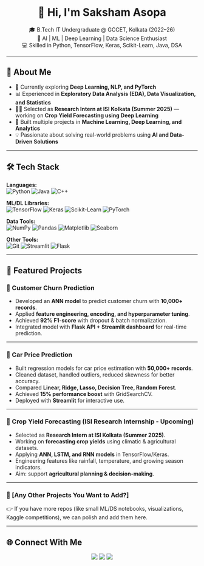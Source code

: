 <h1 align="center">👋 Hi, I'm Saksham Asopa</h1>
<p align="center">
  🎓 B.Tech IT Undergraduate @ GCCET, Kolkata (2022–26)<br>
  🤖 AI | ML | Deep Learning | Data Science Enthusiast<br>
  💻 Skilled in Python, TensorFlow, Keras, Scikit-Learn, Java, DSA
</p>

---

## 🌟 About Me
- 🔭 Currently exploring **Deep Learning, NLP, and PyTorch**  
- 📊 Experienced in **Exploratory Data Analysis (EDA), Data Visualization, and Statistics**  
- 🧑‍🔬 Selected as **Research Intern at ISI Kolkata (Summer 2025)** — working on **Crop Yield Forecasting using Deep Learning**  
- 🚀 Built multiple projects in **Machine Learning, Deep Learning, and Analytics**  
- 💡 Passionate about solving real-world problems using **AI and Data-Driven Solutions**  

---

## 🛠️ Tech Stack

**Languages:**  
![Python](https://img.shields.io/badge/Python-3776AB?style=for-the-badge&logo=python&logoColor=white) 
![Java](https://img.shields.io/badge/Java-007396?style=for-the-badge&logo=openjdk&logoColor=white) 
![C++](https://img.shields.io/badge/C++-00599C?style=for-the-badge&logo=cplusplus&logoColor=white)  

**ML/DL Libraries:**  
![TensorFlow](https://img.shields.io/badge/TensorFlow-FF6F00?style=for-the-badge&logo=tensorflow&logoColor=white)
![Keras](https://img.shields.io/badge/Keras-D00000?style=for-the-badge&logo=keras&logoColor=white) 
![Scikit-Learn](https://img.shields.io/badge/Scikit--Learn-F7931E?style=for-the-badge&logo=scikitlearn&logoColor=white) 
![PyTorch](https://img.shields.io/badge/PyTorch-EE4C2C?style=for-the-badge&logo=pytorch&logoColor=white)  

**Data Tools:**  
![NumPy](https://img.shields.io/badge/Numpy-013243?style=for-the-badge&logo=numpy&logoColor=white) 
![Pandas](https://img.shields.io/badge/Pandas-150458?style=for-the-badge&logo=pandas&logoColor=white) 
![Matplotlib](https://img.shields.io/badge/Matplotlib-ffffff?style=for-the-badge&logo=plotly&logoColor=black) 
![Seaborn](https://img.shields.io/badge/Seaborn-4C72B0?style=for-the-badge&logo=python&logoColor=white)  

**Other Tools:**  
![Git](https://img.shields.io/badge/Git-F05032?style=for-the-badge&logo=git&logoColor=white) 
![Streamlit](https://img.shields.io/badge/Streamlit-FF4B4B?style=for-the-badge&logo=streamlit&logoColor=white) 
![Flask](https://img.shields.io/badge/Flask-000000?style=for-the-badge&logo=flask&logoColor=white)  

---

## 🚀 Featured Projects

### 🔹 Customer Churn Prediction
- Developed an **ANN model** to predict customer churn with **10,000+ records**.  
- Applied **feature engineering, encoding, and hyperparameter tuning**.  
- Achieved **92% F1-score** with dropout & batch normalization.  
- Integrated model with **Flask API + Streamlit dashboard** for real-time prediction.  

---

### 🔹 Car Price Prediction
- Built regression models for car price estimation with **50,000+ records**.  
- Cleaned dataset, handled outliers, reduced skewness for better accuracy.  
- Compared **Linear, Ridge, Lasso, Decision Tree, Random Forest**.  
- Achieved **15% performance boost** with GridSearchCV.  
- Deployed with **Streamlit** for interactive use.  

---

### 🔹 Crop Yield Forecasting (ISI Research Internship - Upcoming)
- Selected as **Research Intern at ISI Kolkata (Summer 2025)**.  
- Working on **forecasting crop yields** using climatic & agricultural datasets.  
- Applying **ANN, LSTM, and RNN models** in TensorFlow/Keras.  
- Engineering features like rainfall, temperature, and growing season indicators.  
- Aim: support **agricultural planning & decision-making**.  

---

### 🔹 [Any Other Projects You Want to Add?]
👉 If you have more repos (like small ML/DS notebooks, visualizations, Kaggle competitions), we can polish and add them here.  

---

## 🌐 Connect With Me
<p align="center">
  <a href="https://www.linkedin.com/in/saksham-asopa-18799a253/"><img src="https://img.shields.io/badge/LinkedIn-0A66C2?style=for-the-badge&logo=linkedin&logoColor=white"/></a>
  <a href="mailto:asopasaksham518@gmail.com"><img src="https://img.shields.io/badge/Email-D14836?style=for-the-badge&logo=gmail&logoColor=white"/></a>
  <a href="https://github.com/SakshamAsopa"><img src="https://img.shields.io/badge/GitHub-171515?style=for-the-badge&logo=github&logoColor=white"/></a>
</p>
